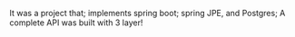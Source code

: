 It was a project that; implements spring boot; spring JPE, and Postgres; A complete API was built with 3 layer!
